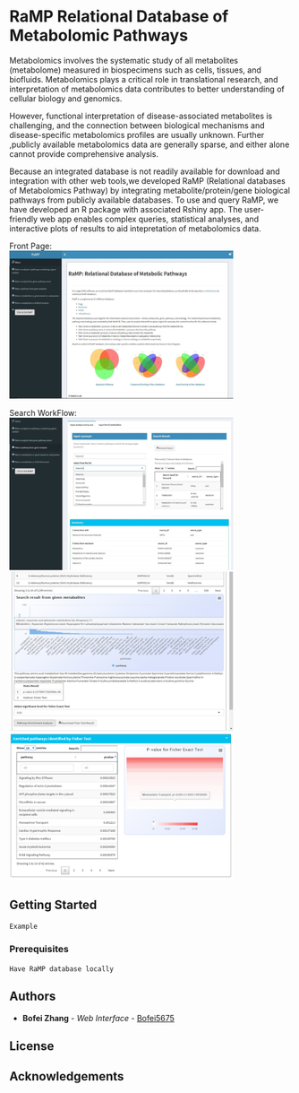 # RaMP Relational Database of Metabolomic Pathways
Metabolomics involves the systematic study of all metabolites (metabolome) measured in biospecimens such as cells, tissues, and biofluids. Metabolomics plays a critical role in translational research, and interpretation of metabolomics data contributes to better understanding of cellular biology and genomics.

However, functional interpretation of disease-associated metabolites is challenging, and the connection between biological mechanisms and disease-specific metabolomics profiles are usually unknown. Further ,publicly available metabolomics data are generally sparse, and either alone cannot provide comprehensive analysis. 

Because an integrated database is not readily available for download and integration with other web tools,we developed RaMP (Relational databases of Metabolomics Pathway) by integrating metabolite/protein/gene biological pathways from publicly available databases. To use and query RaMP, we have developed an R package with associated Rshiny app. The user-friendly web app enables complex queries, statistical analyses, and interactive plots of results to aid intepretation of metabolomics data.<br />

Front Page:<br/>
<img src="img/Picture1.png" alt = "FrontPage" width="400"/>

Search WorkFlow:<br/>
<img src="img/Picture2.png" alt = "FrontPage" width="400"/>
<img src="img/Picture3.png" alt = "FrontPage" width="400"/>
<img src="img/Picture4.png" alt = "FrontPage" width="400"/>



## Getting Started
```
Example
```
### Prerequisites
```
Have RaMP database locally
```
## Authors
* **Bofei Zhang** - *Web Interface* - [Bofei5675](https://github.com/Bofei5675)
## License

## Acknowledgements
